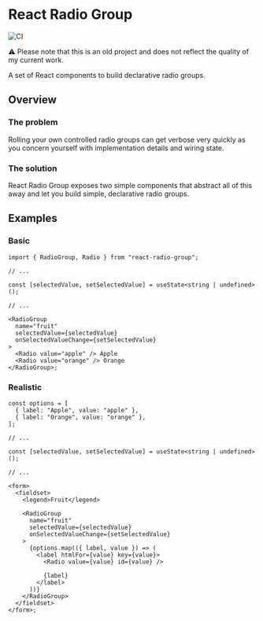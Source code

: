 # React Radio Group

![CI](https://github.com/louis-young/react-radio-group/actions/workflows/main.yml/badge.svg)

⚠️ Please note that this is an old project and does not reflect the quality of my current work.

A set of React components to build declarative radio groups.

## Overview

### The problem

Rolling your own controlled radio groups can get verbose very quickly as you concern yourself with implementation details and wiring state.

### The solution

React Radio Group exposes two simple components that abstract all of this away and let you build simple, declarative radio groups.

## Examples

### Basic

```tsx
import { RadioGroup, Radio } from "react-radio-group";

// ...

const [selectedValue, setSelectedValue] = useState<string | undefined>();

// ...

<RadioGroup
  name="fruit"
  selectedValue={selectedValue}
  onSelectedValueChange={setSelectedValue}
>
  <Radio value="apple" /> Apple
  <Radio value="orange" /> Orange
</RadioGroup>;
```

### Realistic

```tsx
const options = [
  { label: "Apple", value: "apple" },
  { label: "Orange", value: "orange" },
];

// ...

const [selectedValue, setSelectedValue] = useState<string | undefined>();

// ...

<form>
  <fieldset>
    <legend>Fruit</legend>

    <RadioGroup
      name="fruit"
      selectedValue={selectedValue}
      onSelectedValueChange={setSelectedValue}
    >
      {options.map(({ label, value }) => (
        <label htmlFor={value} key={value}>
          <Radio value={value} id={value} />

          {label}
        </label>
      ))}
    </RadioGroup>
  </fieldset>
</form>;
```
